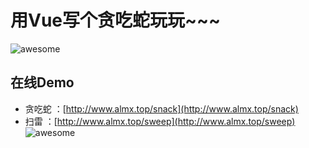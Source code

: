 # 用Vue写个贪吃蛇玩玩~~~

![awesome](https://github.com/ordinaryA/snack/blob/master/supply/mai.jpg)

## 在线Demo

- 贪吃蛇 ：[http://www.almx.top/snack](http://www.almx.top/snack)
- 扫雷 ：[http://www.almx.top/sweep](http://www.almx.top/sweep)
![awesome](https://github.com/ordinaryA/snack/blob/master/supply/snack.png)
